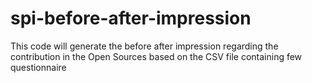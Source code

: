 # spi-before-after-impression
This code will generate the before after impression regarding the contribution in the Open Sources based on the CSV file containing few questionnaire
